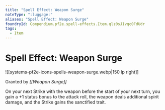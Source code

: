 ```yaml
---
title: "Spell Effect: Weapon Surge"
noteType: ":luggage:"
aliases: "Spell Effect: Weapon Surge"
foundryId: Compendium.pf2e.spell-effects.Item.qlz0sJIvqc0FdUdr
tags:
  - Item
---
```


# Spell Effect: Weapon Surge
![[systems-pf2e-icons-spells-weapon-surge.webp|150 lp right]]

Granted by _[[Weapon Surge]]_

On your next Strike with the weapon before the start of your next turn, you gain a +1 status bonus to the attack roll, the weapon deals additional spirit damage, and the Strike gains the sanctified trait.
